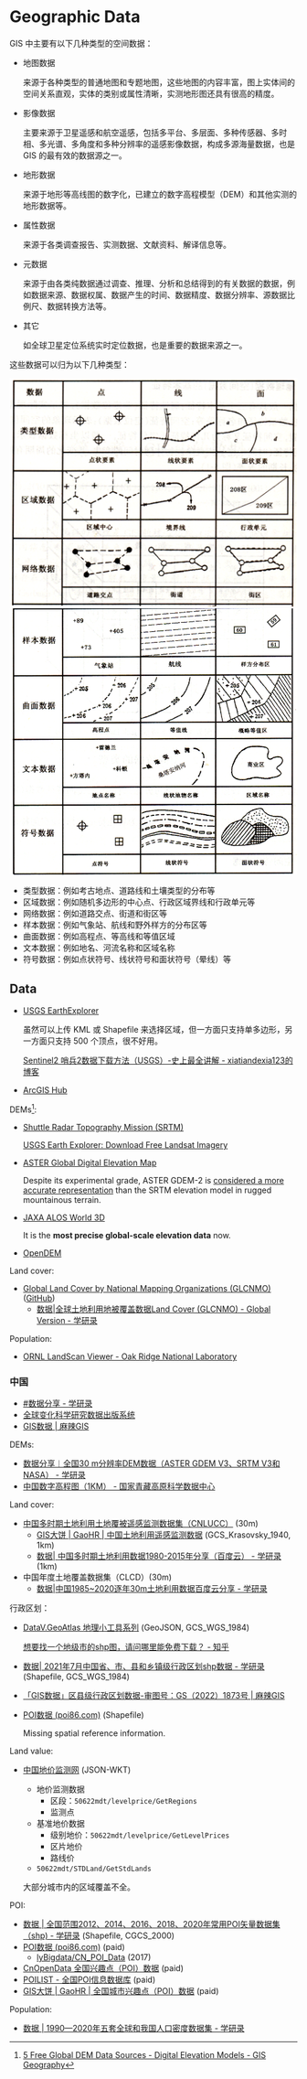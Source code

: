 # Geographic Data
GIS 中主要有以下几种类型的空间数据：
- 地图数据

  来源于各种类型的普通地图和专题地图，这些地图的内容丰富，图上实体间的空间关系直观，实体的类别或属性清晰，实测地形图还具有很高的精度。
- 影像数据

  主要来源于卫星遥感和航空遥感，包括多平台、多层面、多种传感器、多时相、多光谱、多角度和多种分辨率的遥感影像数据，构成多源海量数据，也是 GIS 的最有效的数据源之一。
- 地形数据

  来源于地形等高线图的数字化，已建立的数字高程模型（DEM）和其他实测的地形数据等。
- 属性数据

  来源于各类调查报告、实测数据、文献资料、解译信息等。
- 元数据

  来源于由各类纯数据通过调查、推理、分析和总结得到的有关数据的数据，例如数据来源、数据权属、数据产生的时间、数据精度、数据分辨率、源数据比例尺、数据转换方法等。
- 其它

  如全球卫星定位系统实时定位数据，也是重要的数据来源之一。

这些数据可以归为以下几种类型：

![](images/data-types.png)   
![](images/data-types-2.png)

- 类型数据：例如考古地点、道路线和土壤类型的分布等
- 区域数据：例如随机多边形的中心点、行政区域界线和行政单元等
- 网络数据：例如道路交点、街道和街区等
- 样本数据：例如气象站、航线和野外样方的分布区等
- 曲面数据：例如高程点、等高线和等值区域
- 文本数据：例如地名、河流名称和区域名称
- 符号数据：例如点状符号、线状符号和面状符号（晕线）等

## Data
- [USGS EarthExplorer](https://earthexplorer.usgs.gov/)

  虽然可以上传 KML 或 Shapefile 来选择区域，但一方面只支持单多边形，另一方面只支持 500 个顶点，很不好用。

  [Sentinel2 哨兵2数据下载方法（USGS）-史上最全讲解 - xiatiandexia123的博客](https://blog.csdn.net/xiatiandexia123/article/details/122095017)
- [ArcGIS Hub](https://hub.arcgis.com/)

DEMs[^gisgeography]:
- [Shuttle Radar Topography Mission (SRTM)](https://gisgeography.com/srtm-shuttle-radar-topography-mission/)

  [USGS Earth Explorer: Download Free Landsat Imagery](https://gisgeography.com/usgs-earth-explorer-download-free-landsat-imagery/)
- [ASTER Global Digital Elevation Map](https://asterweb.jpl.nasa.gov/gdem.asp)

  Despite its experimental grade, ASTER GDEM-2 is [considered a more accurate representation](http://www.tandfonline.com/doi/abs/10.1080/08120099.2014.884983?journalCode=taje20) than the SRTM elevation model in rugged mountainous terrain.
- [JAXA ALOS World 3D](https://www.eorc.jaxa.jp/ALOS/en/dataset/aw3d_e.htm)

  It is the **most precise global-scale elevation data** now.
- [OpenDEM](https://www.opendem.info/)

Land cover:
- [Global Land Cover by National Mapping Organizations (GLCNMO)](https://globalmaps.github.io/glcnmo.html) ([GitHub](https://github.com/globalmaps/gm_lc_v3))
  - [数据|全球土地利用地被覆盖数据Land Cover (GLCNMO) - Global Version - 学研录](https://mp.weixin.qq.com/s?__biz=MzkxOTIwMTMxMQ==&mid=2247491513&idx=1&sn=f0f92404b610dad7ea46162837e5aab1&chksm=c1a4ecc9f6d365dfd12c326a92abfc7abd0f95f4983d3ea38353ee1c1686f0738181bdb0dbd5&scene=178&cur_album_id=1723894853249318919#rd)

Population:
- [ORNL LandScan Viewer - Oak Ridge National Laboratory](https://landscan.ornl.gov/)

### 中国
- [#数据分享 - 学研录](https://mp.weixin.qq.com/mp/appmsgalbum?action=getalbum&album_id=1723894853249318919)
- [全球变化科学研究数据出版系统](http://geodoi.ac.cn/WebCn/CategoryList.aspx)
- [GIS数据 | 麻辣GIS](https://malagis.com/category/gis-resource/)

DEMs:
- [数据分享︱全国30 m分辨率DEM数据（ASTER GDEM V3、SRTM V3和NASA） - 学研录](https://mp.weixin.qq.com/s/tmOc7nMd5NgvTKN2beUBLQ)
- [中国数字高程图（1KM） - 国家青藏高原科学数据中心](https://data.tpdc.ac.cn/en/data/12e91073-0181-44bf-8308-c50e5bd9a734/)

Land cover:
- [中国多时期土地利用土地覆被遥感监测数据集（CNLUCC）](https://www.resdc.cn/DOI/DOI.aspx?DOIID=54) (30m)
  - [GIS大饼 | GaoHR | 中国土地利用遥感监测数据](http://gaohr.win/site/blogs/2019/2019-11-19-china-lulc.html) (GCS_Krasovsky_1940, 1km)
  - [数据| 中国多时期土地利用数据1980-2015年分享（百度云） - 学研录](https://mp.weixin.qq.com/s?__biz=MzkxOTIwMTMxMQ==&mid=2247494219&idx=1&sn=42e05e7d8e6c301e2300c3c8f4071373&chksm=c1a7193bf6d0902d86e56655368ca77b102f9d7c1e6b5d4845cfe7f7d1413e3a9fca0e3a31d5&scene=178&cur_album_id=1723894853249318919#rd) (1km)
- 中国年度土地覆盖数据集（CLCD）(30m)
  - [数据|中国1985~2020逐年30m土地利用数据百度云分享 - 学研录](https://mp.weixin.qq.com/s?__biz=MzkxOTIwMTMxMQ==&mid=2247494198&idx=1&sn=fb80fb54446896abc77e6faca97829cb&chksm=c1a71946f6d090503e900b3e33eeaa944e596c8ee1328177046fe733ae412277c907410a334e&scene=178&cur_album_id=1723894853249318919#rd)

行政区划：
- [DataV.GeoAtlas 地理小工具系列](https://datav.aliyun.com/portal/school/atlas/area_selector) (GeoJSON, GCS_WGS_1984)

  [想要找一个地级市的shp图，请问哪里能免费下载？ - 知乎](https://www.zhihu.com/question/360090480/answer/2315923129)
- [数据| 2021年7月中国省、市、县和乡镇级行政区划shp数据 - 学研录](https://mp.weixin.qq.com/s/S8gOxJdJmWZJ6zQQAyG1BQ) (Shapefile, GCS_WGS_1984)
- [「GIS数据」区县级行政区划数据-审图号：GS（2022）1873号 | 麻辣GIS](https://malagis.com/gis-data-district-and-county-level-gs-2022-1873.html)
- [POI数据 (poi86.com)](https://www.poi86.com/) (Shapefile)

  Missing spatial reference information.

Land value:
- [中国地价监测网](https://www.landvalue.com.cn/) (JSON-WKT)
  - 地价监测数据
    - 区段：`50622mdt/levelprice/GetRegions`
    - 监测点
  - 基准地价数据
    - 级别地价：`50622mdt/levelprice/GetLevelPrices`
    - 区片地价
    - 路线价
  - `50622mdt/STDLand/GetStdLands`

  大部分城市内的区域覆盖不全。

POI:
- [数据 | 全国范围2012、2014、2016、2018、2020年常用POI矢量数据集（shp) - 学研录](https://mp.weixin.qq.com/s/XnHM9BgHDWpFi_FOAgpQpw) (Shapefile, CGCS_2000)
- [POI数据 (poi86.com)](https://www.poi86.com/) (paid)
  - [lyBigdata/CN_POI_Data](https://github.com/lyBigdata/CN_POI_Data) (2017)
- [CnOpenData 全国兴趣点（POI）数据](https://www.cnopendata.com/data/m/regional.html/POI.html) (paid)
- [POILIST - 全国POI信息数据库](http://www.poilist.cn/) (paid)
- [GIS大饼 | GaoHR | 全国城市兴趣点（POI）数据](http://gaohr.win/site/blogs/2019/2019-12-10-baidu-map-poi-cn.html) (paid)

Population:
- [数据 | 1990—2020年五套全球和我国人口密度数据集 - 学研录](https://mp.weixin.qq.com/s/sDxVf7hze576CXpfVsqr5g)


[^gisgeography]: [5 Free Global DEM Data Sources - Digital Elevation Models - GIS Geography](https://gisgeography.com/free-global-dem-data-sources/)